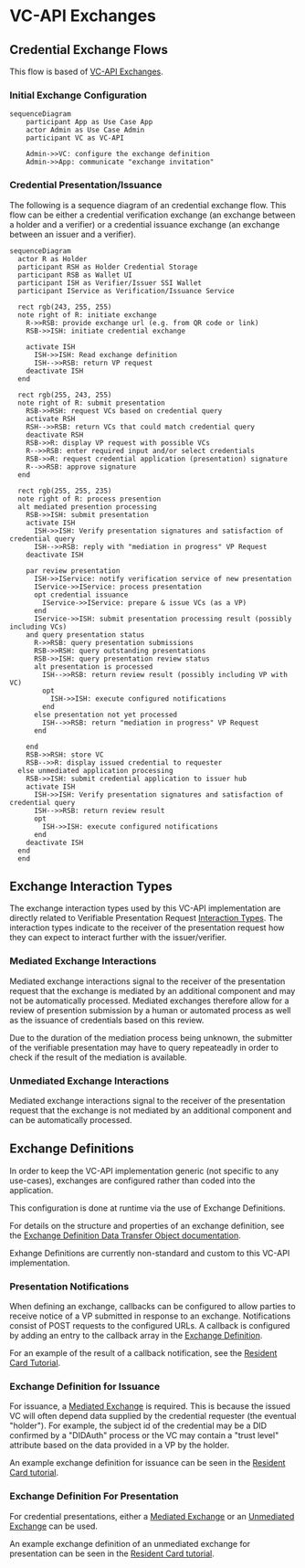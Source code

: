 <!--
 Copyright 2021, 2022 Energy Web Foundation
 
 This program is free software: you can redistribute it and/or modify
 it under the terms of the GNU General Public License as published by
 the Free Software Foundation, either version 3 of the License, or
 (at your option) any later version.
 
 This program is distributed in the hope that it will be useful,
 but WITHOUT ANY WARRANTY; without even the implied warranty of
 MERCHANTABILITY or FITNESS FOR A PARTICULAR PURPOSE.  See the
 GNU General Public License for more details.
 
 You should have received a copy of the GNU General Public License
 along with this program.  If not, see <http://www.gnu.org/licenses/>.
-->

# VC-API Exchanges

## Credential Exchange Flows

This flow is based of [VC-API Exchanges](https://w3c-ccg.github.io/vc-api/#initiate-exchange).

### Initial Exchange Configuration
```mermaid
sequenceDiagram
    participant App as Use Case App
    actor Admin as Use Case Admin
    participant VC as VC-API
    
    Admin->>VC: configure the exchange definition 
    Admin->>App: communicate "exchange invitation" 
```

### Credential Presentation/Issuance

The following is a sequence diagram of an credential exchange flow.
This flow can be either a credential verification exchange (an exchange between a holder and a verifier) or a credential issuance exchange (an exchange between an issuer and a verifier).

```mermaid
sequenceDiagram
  actor R as Holder
  participant RSH as Holder Credential Storage
  participant RSB as Wallet UI
  participant ISH as Verifier/Issuer SSI Wallet
  participant IService as Verification/Issuance Service

  rect rgb(243, 255, 255)
  note right of R: initiate exchange
    R->>RSB: provide exchange url (e.g. from QR code or link)
    RSB->>ISH: initiate credential exchange

    activate ISH
      ISH->>ISH: Read exchange definition
      ISH-->>RSB: return VP request
    deactivate ISH
  end

  rect rgb(255, 243, 255)
  note right of R: submit presentation
    RSB->>RSH: request VCs based on credential query
    activate RSH
    RSH-->>RSB: return VCs that could match credential query 
    deactivate RSH
    RSB->>R: display VP request with possible VCs
    R-->>RSB: enter required input and/or select credentials
    RSB->>R: request credential application (presentation) signature
    R-->>RSB: approve signature
  end
  
  rect rgb(255, 255, 235)
  note right of R: process presention
  alt mediated presention processing
    RSB->>ISH: submit presentation 
    activate ISH
      ISH->>ISH: Verify presentation signatures and satisfaction of credential query
      ISH-->>RSB: reply with "mediation in progress" VP Request
    deactivate ISH

    par review presentation
      ISH->>IService: notify verification service of new presentation
      IService->>IService: process presentation
      opt credential issuance
        IService->>IService: prepare & issue VCs (as a VP)
      end
      IService->>ISH: submit presentation processing result (possibly including VCs)
    and query presentation status
      R->>RSB: query presentation submissions 
      RSB->>RSH: query outstanding presentations
      RSB->>ISH: query presentation review status
      alt presentation is processed
        ISH-->>RSB: return review result (possibly including VP with VC)
        opt
          ISH->>ISH: execute configured notifications
        end
      else presentation not yet processed
        ISH-->>RSB: return "mediation in progress" VP Request
      end
      
    end
    RSB->>RSH: store VC
    RSB-->>R: display issued credential to requester
  else unmediated application processing
    RSB->>ISH: submit credential application to issuer hub
    activate ISH
      ISH->>ISH: Verify presentation signatures and satisfaction of credential query
      ISH-->>RSB: return review result 
      opt
        ISH->>ISH: execute configured notifications
      end
    deactivate ISH
  end
  end
```

## Exchange Interaction Types

The exchange interaction types used by this VC-API implementation are directly related to Verifiable Presentation Request [Interaction Types](https://w3c-ccg.github.io/vp-request-spec/#mediated-presentation).
The interaction types indicate to the receiver of the presentation request how they can expect to interact further with the issuer/verifier.

### Mediated Exchange Interactions

Mediated exchange interactions signal to the receiver of the presentation request that the exchange is mediated by an additional component and may not be automatically processed.
Mediated exchanges therefore allow for a review of presention submission by a human or automated process as well as the issuance of credentials based on this review.

Due to the duration of the mediation process being unknown, the submitter of the verifiable presentation may have to query repeateadly in order to check if the result of the mediation is available.

### Unmediated Exchange Interactions

Mediated exchange interactions signal to the receiver of the presentation request that the exchange is not mediated by an additional component and can be automatically processed.

## Exchange Definitions

In order to keep the VC-API implementation generic (not specific to any use-cases), exchanges are configured rather than coded into the application.

This configuration is done at runtime via the use of Exchange Definitions.

For details on the structure and properties of an exchange definition, see the [Exchange Definition Data Transfer Object documentation](../src/vc-api/exchanges/dtos/exchange-definition.dto.ts).

Exhange Definitions are currently non-standard and custom to this VC-API implementation.

### Presentation Notifications

When defining an exchange, callbacks can be configured to allow parties to receive notice of a VP submitted in response to an exchange.
Notifications consist of POST requests to the configured URLs.
A callback is configured by adding an entry to the callback array in the [Exchange Definition](../src/vc-api/exchanges/dtos/exchange-definition.dto.ts).

For an example of the result of a callback notification, see the [Resident Card Tutorial](../docs/tutorials/resident-card-tutorial.md#17-authority-portal-check-for-notification-of-submitted-presentation).

### Exchange Definition for Issuance

For issuance, a [Mediated Exchange](./exchanges.md#mediated-exchange-interactions) is required.
This is because the issued VC will often depend data supplied by the credential requester (the eventual "holder").
For example, the subject id of the credential may be a DID confirmed by a "DIDAuth" process
or the VC may contain a "trust level" attribute based on the data provided in a VP by the holder.

An example exchange definition for issuance can be seen in the [Resident Card tutorial](./tutorials/resident-card-tutorial.md#authority-portal-configure-the-credential-issuance-exchange).

### Exchange Definition For Presentation

For credential presentations, either a [Mediated Exchange](./exchanges.md#mediated-exchange-interactions)
or an [Unmediated Exchange](./exchanges.md#unmediated-exchange-interactions) can be used.

An example exchange definition of an unmediated exchange for presentation can be seen in the [Resident Card tutorial](./tutorials/resident-card-tutorial.md#verifier-configure-credential-exchange).
